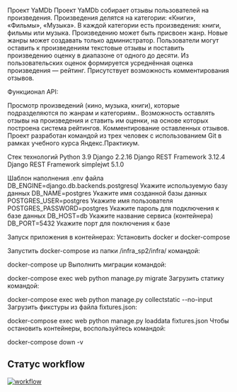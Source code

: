 Проект YaMDb
Проект YaMDb собирает отзывы пользователей на произведения. Произведения делятся на категории: «Книги», «Фильмы», «Музыка». В каждой категории есть произведения: книги, фильмы или музыка. Произведению может быть присвоен жанр. Новые жанры может создавать только администратор. Пользователи могут оставить к произведениям текстовые отзывы и поставить произведению оценку в диапазоне от одного до десяти. Из пользовательских оценок формируется усреднённая оценка произведения — рейтинг. Присутствует возможность комментирования отзывов.

Функционал API:

Просмотр произведений (кино, музыка, книги), которые подразделяются по жанрам и категориям..
Возможность оставлять отзывы на произведения и ставить им оценки, на основе которых построена система рейтингов.
Комментирование оставленных отзывов.
Проект разработан командой из трех человек с использованием Git в рамках учебного курса Яндекс.Практикум.

Стек технологий
Python 3.9 Django 2.2.16 Django REST Framework 3.12.4 Django REST Framework simplejwt 5.1.0

Шаблон наполнения .env файла
DB_ENGINE=django.db.backends.postgresql Укажите используемую базу данных DB_NAME=postgres Укажите имя созданной базы данных POSTGRES_USER=postgres Укажите имя пользователя POSTGRES_PASSWORD=postgres Укажите пароль для подключения к базе данных DB_HOST=db Укажите название сервиса (контейнера) DB_PORT=5432 Укажите порт для поключения к базе

Запуск приложения в контейнерах:
Установить docker и docker-compose

Запустить docker-compose из папки /infra_sp2/infra/ командой:

docker-compose up
Выполнить миграции командой:

docker-compose exec web python manage.py migrate
Загрузить статику командой:

docker-compose exec web python manage.py collectstatic --no-input
Загрузить фикстуры из файла fixtures.json:

docker-compose exec web python manage.py loaddata fixtures.json
Чтобы остановить контейнеры, воспользуйтесь командой:

docker-compose down -v

## Статус workflow
[![workflow](https://github.com/Mikita2410/yamdb_final/actions/workflows/yamdb_workflow.yml/badge.svg?branch=master)](https://github.com/Mikita2410/yamdb_final/actions/workflows/yamdb_workflow.yml)